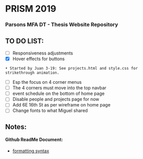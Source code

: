 # PRISM 2019
### Parsons MFA DT - Thesis Website Repository

## TO DO LIST:

- [ ] Responsiveness adjustments
- [x] Hover effects for buttons
```
• Started by Juan 3-19: See projects.html and style.css for strikethrough animation.
```
- [ ] Esp the focus on 4 corner menus
- [ ] The 4 corners must move into the top navbar
- [ ] event schedule on the bottom of home page
- [ ] Disable people and projects page for now
- [ ] Add 6E 16th St as per wireframe on home page
- [ ] Change fonts to what Miguel shared

## Notes:

#### Github ReadMe Document:
- [formatting syntax](https://help.github.com/en/articles/basic-writing-and-formatting-syntax)



